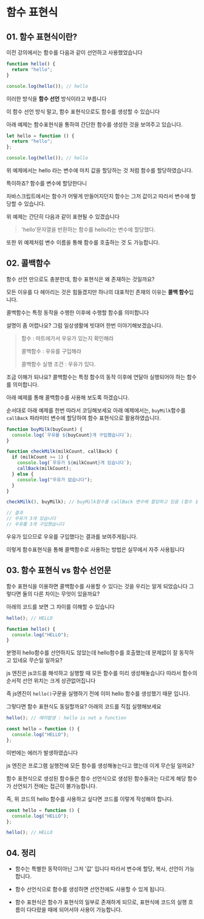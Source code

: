 # 함수 표현식

## 01. 함수 표현식이란?

이전 강의에서는 함수를 다음과 같이 선언하고 사용했었습니다

```js
function hello() {
  return "hello";
}

console.log(hello()); // hello
```

이러한 방식을 **함수 선언** 방식이라고 부릅니다

이 함수 선언 방식 말고, 함수 표현식으로도 함수를 생성할 수 있습니다

아래 예제는 함수표현식을 통하여 간단한 함수를 생성한 것을 보여주고 있습니다.

```js
let hello = function () {
  return "hello";
};

console.log(hello()); // hello
```

위 예제에서는 hello 라는 변수에 마치 값을 할당하는 것 처럼 함수를 할당하였습니다.

특이하죠? 함수를 변수에 할당한다니

자바스크립트에서는 함수가 어떻게 만들어지던지 함수는 그저 값이고 따라서 변수에 할당할 수 있습니다.

위 예제는 간단히 다음과 같이 표현될 수 있겠습니다

> 'hello'문자열을 반환하는 함수를 hello라는 변수에 할당했다.

또한 위 예제처럼 변수 이름을 통해 함수를 호출하는 것 도 가능합니다.

## 02. 콜백함수

함수 선언 만으로도 충분한데, 함수 표현식은 왜 존재하는 것일까요?

모든 이유를 다 헤아리는 것은 힘들겠지만 하나의 대표적인 존재의 이유는 **콜백 함수**입니다.

콜백함수는 특정 동작을 수행한 이후에 수행할 함수를 의미합니다

설명이 좀 어렵나요? 그럼 일상생활에 빗대어 한번 이야기해보겠습니다.

> 함수 : 마트에가서 우유가 있는지 확인해라
>
> 콜백함수 : 우유를 구입해라
>
> 콜백함수 실행 조건 : 우유가 있다.

조금 이해가 되나요? 콜백함수는 특정 함수의 동작 이후에 연달아 실행되어야 하는 함수를 의미합니다.

아래 예제를 통해 콜백함수를 사용해 보도록 하겠습니다.

순서대로 아래 예제를 한번 따라서 코딩해보세요
아래 예제에서는, `buyMilk`함수를 `callBack` 파라미터 변수에 할당하여 함수 표현식으로 활용하였습니다.

```js
function buyMilk(buyCount) {
  console.log(`우유를 ${buyCount}개 구입했습니다`);
}

function checkMilk(milkCount, callBack) {
  if (milkCount >= 1) {
    console.log(`우유가 ${milkCount}개 있습니다`);
    callBack(milkCount);
  } else {
    console.log("우유가 없습니다");
  }
}

checkMilk(3, buyMilk); // buyMilk함수를 callBack 변수에 할당하고 있음 (함수 표현식 사용)

// 결과
// 우유가 3개 있습니다
// 우유를 3개 구입했습니다
```

우유가 있으므로 우유를 구입했다는 결과를 보여주게됩니다.

이렇게 함수표현식을 통해 콜백함수로 사용하는 방법은 실무에서 자주 사용됩니다

## 03. 함수 표현식 vs 함수 선언문

함수 표현식을 이용하면 콜백함수를 사용할 수 있다는 것을 우리는 알게 되었습니다 그렇다면 둘의 다른 차이는 무엇이 있을까요?

아래의 코드를 보면 그 차이를 이해할 수 있습니다

```js
hello(); // HELLO

function hello() {
  console.log("HELLO");
}
```

분명히 hello함수를 선언하지도 않았는데 hello함수를 호출했는데 문제없이 잘 동작하고 있네요 무슨일 일까요?

js 엔진은 js코드를 해석하고 실행할 때 모든 함수를 미리 생성해놓습니다 따라서 함수의 순서적 선언 위치는 크게 상관없어집니다

즉 js엔진이 `hello()`구문을 실행하기 전에 이미 hello 함수를 생성했기 때문 입니다.

그렇다면 함수 표현식도 동일할까요?
아래의 코드를 직접 실행해보세요

```js
hello(); // 에러발생 : hello is not a function

const hello = function () {
  console.log("HELLO");
};
```

이번에는 에러가 발생하였습니다

js 엔진은 프로그램 실행전에 모든 함수를 생성해놓는다고 했는데 이게 무슨일 일까요?

함수 표현식으로 생성된 함수들은 함수 선언식으로 생성된 함수들과는 다르게 해당 함수가 선언되기 전에는 접근이 불가능합니다.

즉, 위 코드의 hello 함수를 사용하고 싶다면 코드를 이렇게 작성해야 합니다.

```js
const hello = function () {
  console.log("HELLO");
};

hello(); // HELLO
```

## 04. 정리

- 함수는 특별한 동작이아닌 그저 '값' 입니다 따라서 변수에 할당, 복사, 선언이 가능합니다.

- 함수 선언식으로 함수를 생성하면 선언전에도 사용할 수 있게 됩니다.

- 함수 표현식은 함수가 표현식의 일부로 존재하게 되므로, 표현식에 코드의 실행 흐름이 다다랐을 때에 되어서야 사용이 가능합니다.

